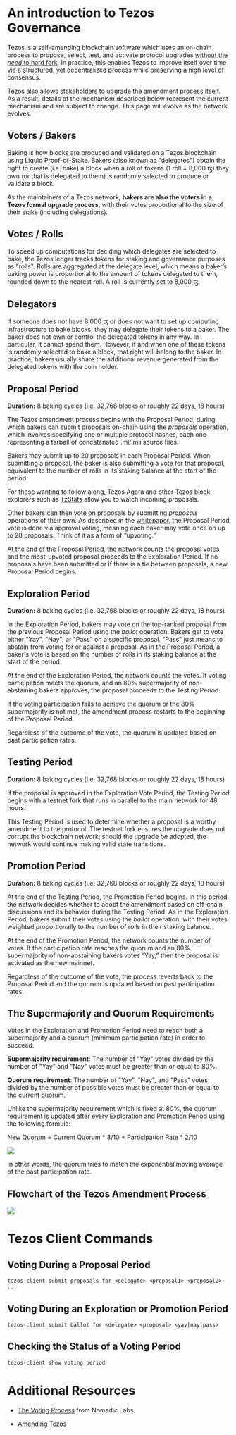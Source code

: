 # An introduction to Tezos Governance

Tezos is a self-amending blockchain software which uses an on-chain process to propose, select, test, and activate protocol upgrades [without the *need* to hard fork](https://medium.com/tezos/there-is-no-need-for-hard-forks-86b68165e67d). In practice, this enables Tezos to improve itself over time via a structured, yet decentralized process while preserving a high level of consensus.

Tezos also allows stakeholders to upgrade the amendment process itself. As a result, details of the mechanism described below represent the current mechanism and are subject to change. This page will evolve as the network evolves.

## Voters / Bakers

Baking is how blocks are produced and validated on a Tezos blockchain using Liquid Proof-of-Stake. Bakers (also known as "delegates") obtain the right to create (i.e. bake) a block when a roll of tokens (1 roll = 8,000 ꜩ) they own (or that is delegated to them) is randomly selected to produce or validate a block.

As the maintainers of a Tezos network, **bakers are also the voters in a Tezos formal upgrade process**, with their votes proportional to the size of their stake (including delegations).

## Votes / Rolls

To speed up computations for deciding which delegates are selected to bake, the Tezos ledger tracks tokens for staking and governance purposes as "rolls". Rolls are aggregated at the delegate level, which means a baker’s baking power is proportional to the amount of tokens delegated to them, rounded down to the nearest roll. A roll is currently set to 8,000 ꜩ.

## Delegators

If someone does not have 8,000 ꜩ or does not want to set up computing infrastructure to bake blocks, they may delegate their tokens to a baker. The baker does not own or control the delegated tokens in any way. In particular, it cannot spend them. However, if and when one of these tokens is randomly selected to bake a block, that right will belong to the baker. In practice, bakers usually share the additional revenue generated from the delegated tokens with the coin holder.

## Proposal Period

**Duration:** 8 baking cycles (i.e. 32,768 blocks or roughly 22 days, 18 hours)

The Tezos amendment process begins with the Proposal Period, during which bakers can submit proposals on-chain using the *proposals* operation, which involves specifying one or multiple protocol hashes, each one representing a tarball of concatenated .ml/.mli source files.

Bakers may submit up to 20 proposals in each Proposal Period. When submitting a proposal, the baker is also submitting a vote for that proposal, equivalent to the number of rolls in its staking balance at the start of the period.

For those wanting to follow along, Tezos Agora and other Tezos block explorers such as [TzStats](https://tzstats.com/) allow you to watch incoming proposals.

Other bakers can then vote on proposals by submitting *proposals* operations of their own. As described in the [whitepaper](https://tezos.com/static/white_paper-2dc8c02267a8fb86bd67a108199441bf.pdf), the Proposal Period vote is done via approval voting, meaning each baker may vote once on up to 20 proposals. Think of it as a form of “upvoting.”

At the end of the Proposal Period, the network counts the proposal votes and the most-upvoted proposal proceeds to the Exploration Period. If no proposals have been submitted or if there is a tie between proposals, a new Proposal Period begins.

## Exploration Period

**Duration:** 8 baking cycles (i.e. 32,768 blocks or roughly 22 days, 18 hours)

In the Exploration Period, bakers may vote on the top-ranked proposal from the previous Proposal Period using the *ballot* operation. Bakers get to vote either "Yay", "Nay", or "Pass" on a specific proposal. "Pass" just means to abstain from voting for or against a proposal. As in the Proposal Period, a baker's vote is based on the number of rolls in its staking balance at the start of the period.

At the end of the Exploration Period, the network counts the votes. If voting participation meets the quorum, and an 80% supermajority of non-abstaining bakers approves, the proposal proceeds to the Testing Period.

If the voting participation fails to achieve the quorum or the 80% supermajority is not met, the amendment process restarts to the beginning of the Proposal Period.

Regardless of the outcome of the vote, the quorum is updated based on past participation rates.

## Testing Period

**Duration:** 8 baking cycles (i.e. 32,768 blocks or roughly 22 days, 18 hours)

If the proposal is approved in the Exploration Vote Period, the Testing Period begins with a testnet fork that runs in parallel to the main network for 48 hours.

This Testing Period is used to determine whether a proposal is a worthy amendment to the protocol. The testnet fork ensures the upgrade does not corrupt the blockchain network; should the upgrade be adopted, the network would continue making valid state transitions.

## Promotion Period

**Duration:** 8 baking cycles (i.e. 32,768 blocks or roughly 22 days, 18 hours)

At the end of the Testing Period, the Promotion Period begins. In this period, the network decides whether to adopt the amendment based on off-chain discussions and its behavior during the Testing Period. As in the Exploration Period, bakers submit their votes using the *ballot* operation, with their votes weighted proportionally to the number of rolls in their staking balance.

At the end of the Promotion Period, the network counts the number of votes. If the participation rate reaches the quorum and an 80% supermajority of non-abstaining bakers votes “Yay,” then the proposal is activated as the new mainnet.

Regardless of the outcome of the vote, the process reverts back to the Proposal Period and the quorum is updated based on past participation rates.

## The Supermajority and Quorum Requirements

Votes in the Exploration and Promotion Period need to reach both a supermajority and a quorum (minimum participation rate) in order to succeed.

**Supermajority requirement**: The number of "Yay" votes divided by the number of "Yay" and "Nay" votes must be greater than or equal to 80%.

**Quorum requirement**: The number of "Yay", "Nay", and "Pass" votes divided by the number of possible votes must be greater than or equal to the current quorum.

Unlike the supermajority requirement which is fixed at 80%, the quorum requirement is updated after every Exploration and Promotion Period using the following formula:

New Quorum = Current Quorum * 8/10 + Participation Rate * 2/10

![](png/quorum_update_formula.png)

In other words, the quorum tries to match the exponential moving average of the past participation rate.

## Flowchart of the Tezos Amendment Process

![](png/Tezos_governance_mechanism.png)

<h1 id="commands">Tezos Client Commands</h1>

<h2 id="proposals">Voting During a Proposal Period</h2>

```tezos-client submit proposals for <delegate> <proposal1> <proposal2> ...```

<h2 id="ballot">Voting During an Exploration or Promotion Period</h2>

```tezos-client submit ballot for <delegate> <proposal> <yay|nay|pass>```

<h2 id="status">Checking the Status of a Voting Period</h2>

```tezos-client show voting period```

# Additional Resources

- [The Voting Process](https://tezos.gitlab.io/mainnet/whitedoc/voting.html) from Nomadic Labs

- [Amending Tezos](https://medium.com/tezos/amending-tezos-b77949d97e1e)
